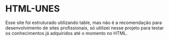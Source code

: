 # HTML-UNES
Esse site foi estruturado utilizando table, mas não é a recomendação para desenvolvimento de sites profissionais, só utilizei nesse projeto para testar os conhecimentos já adquiridos até o momento no HTML.
